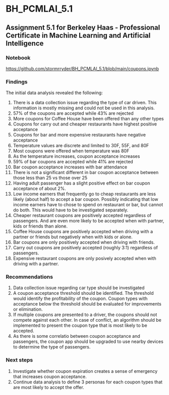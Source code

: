# BH_PCMLAI_5.1

## Assignment 5.1 for Berkeley Haas - Professional Certificate in Machine Learning and Artificial Intelligence

### Notebook
https://github.com/stormrryder/BH_PCMLAI_5.1/blob/main/coupons.ipynb

### Findings
The initial data analysis revealed the following:
1. There is a data collection issue regarding the type of car driven. This information is mostly missing and could not be used in this analysis.
2. 57% of the coupons are accepted while 43% are rejected
3. More coupons for Coffee House have been offered than any other types
4. Coupons for carry out and cheaper restaurants have highest positive acceptance
5. Coupons for bar and more expensive restaurants have negative acceptance
6. Temperature values are discrete and limited to 30F, 55F, and 80F
7. Most coupons were offered when temperature was 80F
8. As the temperature increases, coupon acceptance increases
9. 59% of bar coupons are accepted while 41% are rejected
10. Bar coupon acceptance increases with bar attendance
11. There is not a significant different in bar coupon acceptance between those less than 25 vs those over 25
12. Having adult passenger has a slight positive effect on bar coupon acceptance of about 2%.
13. Low income earners that frequently go to cheap restaurants are less likely (about half) to accept a bar coupon. Possibly indicating that low income earners have to chose to spend on restaurant or bar, but cannot do both. This would have to be investigated separately.
14. Cheaper restaurant coupons are positively accepted regardless of passengers. And are even more likely to be accepted when with partner, kids or friends than alone.
15. Coffee House coupons are positively accepted when driving with a partner or friends but negatively when with kids or alone.
16. Bar coupons are only positively accepted when driving with friends.
17. Carry out coupons are positively accepted (roughly 3:1) regardless of passengers.
18. Expensive restaurant coupons are only posively accepted when with driving with a partner.

### Recommendations
1. Data collection issue regarding car type should be investigated
2. A coupon acceptance threshold should be identified. The threshold would identify the profitability of the coupon. Coupon types with acceptance below the threshold should be evaluated for improvements or elimination.
3. If multiple coupons are presented to a driver, the coupons should not compete against each other. In case of conflict, an algorithm should be implemented to present the coupon type that is most likely to be accepted.
4. As there is some correlatio between coupon acceptance and passengers, the coupon app should be upgraded to use nearby devices to determine the type of passengers.

### Next steps
1. Investigate whether coupon expiration creates a sense of emergency that increases coupon acceptance.
2. Continue data analysis to define 3 personas for each coupon types that are most likely to accept the offer.